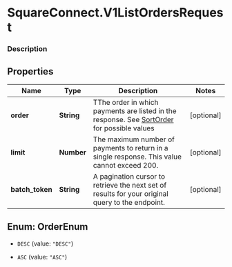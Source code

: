 # SquareConnect.V1ListOrdersRequest

### Description



## Properties
Name | Type | Description | Notes
------------ | ------------- | ------------- | -------------
**order** | **String** | TThe order in which payments are listed in the response. See [SortOrder](#type-sortorder) for possible values | [optional] 
**limit** | **Number** | The maximum number of payments to return in a single response. This value cannot exceed 200. | [optional] 
**batch_token** | **String** | A pagination cursor to retrieve the next set of results for your original query to the endpoint. | [optional] 


<a name="OrderEnum"></a>
## Enum: OrderEnum


* `DESC` (value: `"DESC"`)

* `ASC` (value: `"ASC"`)




